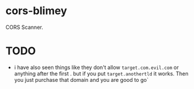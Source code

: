 # cors-blimey

CORS Scanner.

# TODO
* i have also seen things like they don't allow `target.com.evil.com` or anything after the first . but if you put `target.anothertld` it works. Then you just purchase that domain and you are good to go`
